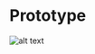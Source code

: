 # Prototype
![alt text](https://www.dropbox.com/s/etoxw2o7m08z0h2/Browser%20Game%20Page.png?dl=0 "Logo Title Text 1")
